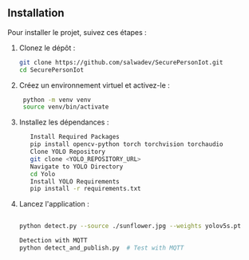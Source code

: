 

## Installation

Pour installer le projet, suivez ces étapes :

1. Clonez le dépôt :

   ```bash
   git clone https://github.com/salwadev/SecurePersonIot.git
   cd SecurePersonIot

2. Créez un environnement virtuel et activez-le :

   ```bash
    python -m venv venv
    source venv/bin/activate

3. Installez les dépendances :

   ```bash
      Install Required Packages
      pip install opencv-python torch torchvision torchaudio
      Clone YOLO Repository
      git clone <YOLO_REPOSITORY_URL>  
      Navigate to YOLO Directory
      cd Yolo
      Install YOLO Requirements
      pip install -r requirements.txt

4. Lancez l'application :

   ```bash
  
   python detect.py --source ./sunflower.jpg --weights yolov5s.pt

   Detection with MQTT
   python detect_and_publish.py  # Test with MQTT

